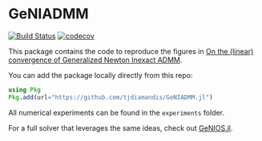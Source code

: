 # GeNIADMM

[![Build Status](https://github.com/tjdiamandis/GeNIADMM.jl/actions/workflows/CI.yml/badge.svg?branch=main)](https://github.com/tjdiamandis/GeNIADMM.jl/actions/workflows/CI.yml?query=branch%3Amain)
[![codecov](https://codecov.io/gh/tjdiamandis/GeNIADMM.jl/branch/main/graph/badge.svg?token=QC5TKORCG1)](https://codecov.io/gh/tjdiamandis/GeNIADMM.jl)

This package contains the code to reproduce the figures in 
[On the (linear) convergence of Generalized Newton Inexact ADMM](https://arxiv.org/abs/2302.03863). 

You can add the package locally directly from this repo:
```julia
using Pkg
Pkg.add(url="https://github.com/tjdiamandis/GeNIADMM.jl")
```

All numerical experiments can be found in the `experiments` folder.

For a full solver that leverages the same ideas, check out [GeNIOS.jl](https://github.com/tjdiamandis/GeNIOS.jl).
